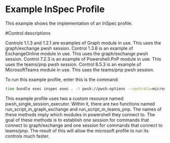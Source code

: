 # Example InSpec Profile

This example shows the implementation of an InSpec profile.

#Control descriptions

Controls 1.1.3 and 1.2.1 are examples of Graph module in use. This uses the graph/exchange pwsh session.
Control 1.3.6 is an example of ExchangeOnline module in use. This uses the graph/exchange pwsh session. 
Control 7.2.3 is an example of Powershell.PnP module in use. This uses the teams/pnp pwsh session. 
Control 8.5.3 is an example of MicrosoftTeams module in use. This uses the teams/pnp pwsh session. 

To run this example profile, enter this is the command:

```sh
time bundle exec inspec exec . -t pwsh://pwsh-options --controls=microsoft-365-foundations-1.1.3 microsoft-365-foundations-1.2.1 microsoft-365-foundations-1.3.6 microsoft-365-foundations-7.2.3 microsoft-365-foundations-8.5.3
```

This example profile uses two a custom resource named pwsh_single_session_executor. Within it, there are two functions named run_script_in_graph_exchange and run_script_in_teams_pnp. The names of these methods imply which modules in powershell they connect to. The goal of these methods is to establish one session for commands that connect to graph/exchange and one session for commands that connect to teams/pnp. The result of this will allow the microsoft profile to run its controls much faster. 
